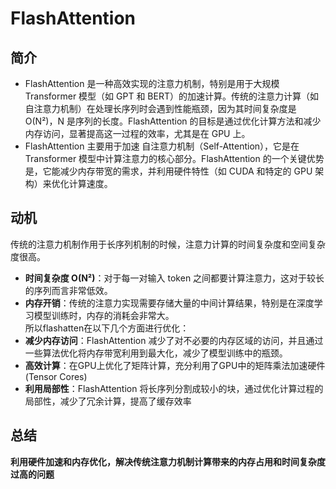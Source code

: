 # FlashAttention
## 简介
- FlashAttention 是一种高效实现的注意力机制，特别是用于大规模 Transformer 模型（如 GPT 和 BERT）的加速计算。传统的注意力计算（如自注意力机制）在处理长序列时会遇到性能瓶颈，因为其时间复杂度是 O(N²)，N 是序列的长度。FlashAttention 的目标是通过优化计算方法和减少内存访问，显著提高这一过程的效率，尤其是在 GPU 上。
- FlashAttention 主要用于加速 自注意力机制（Self-Attention），它是在 Transformer 模型中计算注意力的核心部分。FlashAttention 的一个关键优势是，它能减少内存带宽的需求，并利用硬件特性（如 CUDA 和特定的 GPU 架构）来优化计算速度。

## 动机
传统的注意力机制作用于长序列机制的时候，注意力计算的时间复杂度和空间复杂度很高。  
- **时间复杂度 O(N²)**：对于每一对输入 token 之间都要计算注意力，这对于较长的序列而言非常低效。  
- **内存开销**：传统的注意力实现需要存储大量的中间计算结果，特别是在深度学习模型训练时，内存的消耗会非常大。  
所以flashatten在以下几个方面进行优化：  
- **减少内存访问**：FlashAttention 减少了对不必要的内存区域的访问，并且通过一些算法优化将内存带宽利用到最大化，减少了模型训练中的瓶颈。  
- **高效计算**：在GPU上优化了矩阵计算，充分利用了GPU中的矩阵乘法加速硬件(Tensor Cores)  
- **利用局部性**：FlashAttention 将长序列分割成较小的块，通过优化计算过程的局部性，减少了冗余计算，提高了缓存效率  
## 总结
**利用硬件加速和内存优化，解决传统注意力机制计算带来的内存占用和时间复杂度过高的问题**
